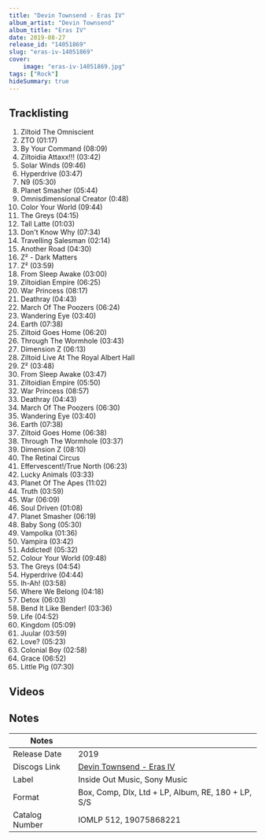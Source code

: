 ```yaml
---
title: "Devin Townsend - Eras IV"
album_artist: "Devin Townsend"
album_title: "Eras IV"
date: 2019-08-27
release_id: "14051869"
slug: "eras-iv-14051869"
cover:
    image: "eras-iv-14051869.jpg"
tags: ["Rock"]
hideSummary: true
---
```


## Tracklisting
1. Ziltoid The Omniscient
2. ZTO (01:17)
3. By Your Command (08:09)
4. Ziltoidia Attaxx!!! (03:42)
5. Solar Winds (09:46)
6. Hyperdrive (03:47)
7. N9 (05:30)
8. Planet Smasher (05:44)
9. Omnisdimensional Creator (0:48)
10. Color Your World (09:44)
11. The Greys (04:15)
12. Tall Latte (01:03)
13. Don't Know Why (07:34)
14. Travelling Salesman (02:14)
15. Another Road  (04:30)
16. Z² - Dark Matters
17. Z² (03:59)
18. From Sleep Awake (03:00)
19. Ziltoidian Empire (06:25)
20. War Princess (08:17)
21. Deathray (04:43)
22. March Of The Poozers (06:24)
23. Wandering Eye (03:40)
24. Earth (07:38)
25. Ziltoid Goes Home (06:20)
26. Through The Wormhole (03:43)
27. Dimension Z (06:13)
28. Ziltoid Live At The Royal Albert Hall
29. Z² (03:48)
30. From Sleep Awake (03:47)
31. Ziltoidian Empire (05:50)
32. War Princess (08:57)
33. Deathray (04:43)
34. March Of The Poozers (06:30)
35. Wandering Eye (03:40)
36. Earth (07:38)
37. Ziltoid Goes Home (06:38)
38. Through The Wormhole (03:37)
39. Dimension Z (08:10)
40. The Retinal Circus
41. Effervescent!/True North (06:23)
42. Lucky Animals (03:33)
43. Planet Of The Apes (11:02)
44. Truth (03:59)
45. War (06:09)
46. Soul Driven (01:08)
47. Planet Smasher (06:19)
48. Baby Song (05:30)
49. Vampolka (01:36)
50. Vampira (03:42)
51. Addicted! (05:32)
52. Colour Your World (09:48)
53. The Greys (04:54)
54. Hyperdrive (04:44)
55. Ih-Ah!  (03:58)
56. Where We Belong (04:18)
57. Detox (06:03)
58. Bend It Like Bender! (03:36)
59. Life (04:52)
60. Kingdom (05:09)
61. Juular (03:59)
62. Love? (05:23)
63. Colonial Boy (02:58)
64. Grace  (06:52)
65. Little Pig (07:30)

## Videos


## Notes

| Notes          |             |
| ---------------| ----------- |
| Release Date   | 2019 |
| Discogs Link   | [Devin Townsend - Eras IV](https://www.discogs.com/release/14051869) |
| Label          | Inside Out Music, Sony Music |
| Format         | Box, Comp, Dlx, Ltd + LP, Album, RE, 180 + LP, S/S |
| Catalog Number | IOMLP 512, 19075868221 |

